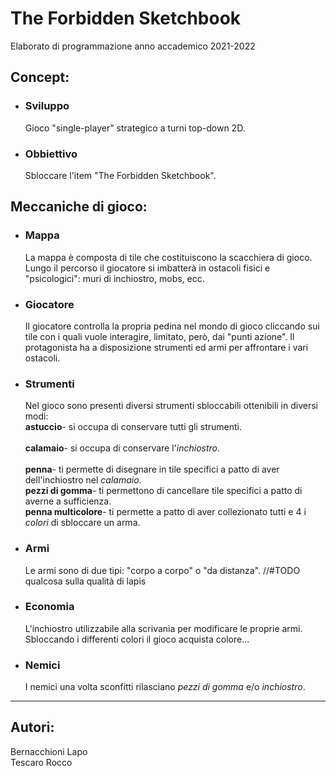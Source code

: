# The Forbidden Sketchbook
Elaborato di programmazione anno accademico 2021-2022

## Concept:
  - ### Sviluppo
      Gioco "single-player" strategico a turni top-down 2D. 
  - ### Obbiettivo
      Sbloccare l'item "The Forbidden Sketchbook".
## Meccaniche di gioco:
  - ### Mappa
      La mappa è composta di tile che costituiscono la scacchiera di gioco. Lungo il percorso il giocatore si imbatterà in ostacoli fisici e "psicologici": muri di inchiostro, mobs, ecc. 
  - ### Giocatore
      Il giocatore controlla la propria pedina nel mondo di gioco cliccando sui tile con i quali vuole interagire, limitato, però, dai "punti azione". Il protagonista ha a disposizione strumenti ed armi per affrontare i vari ostacoli.
  - ### Strumenti
      Nel gioco sono presenti diversi strumenti sbloccabili ottenibili in diversi modi:
        </br> <b>astuccio</b>- si occupa di conservare tutti gli strumenti.  
        </br> <b>calamaio</b>- si occupa di conservare l'<i>inchiostro</i>.  
        </br> <b>penna</b>- ti permette di disegnare in tile specifici a patto di aver dell'inchiostro nel <i>calamaio</i>.
        </br> <b>pezzi di gomma</b>- ti permettono di cancellare tile specifici a patto di averne a sufficienza.
        </br> <b>penna multicolore</b>- ti permette a patto di aver collezionato tutti e 4 i <i>colori</i> di sbloccare un arma. 
  - ### Armi
      Le armi sono di due tipi: "corpo a corpo" o "da distanza".
        //#TODO qualcosa sulla qualità di lapis
  - ### Economia 
      L'inchiostro utilizzabile alla scrivania per modificare le proprie armi.
      Sbloccando i differenti colori il gioco acquista colore...
  - ### Nemici
      I nemici una volta sconfitti rilasciano <i>pezzi di gomma</i> e/o <i>inchiostro</i>.
___
## Autori:
Bernacchioni Lapo </br>
Tescaro Rocco
